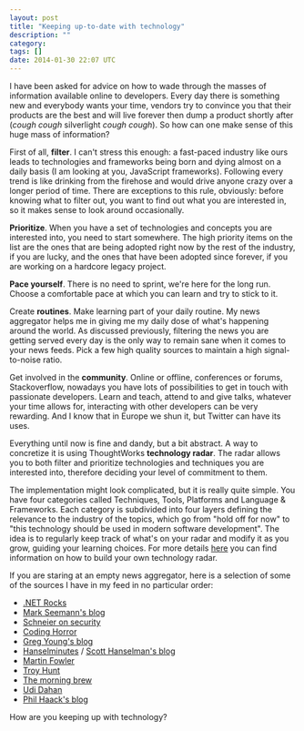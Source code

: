 ```yaml
---
layout: post
title: "Keeping up-to-date with technology"
description: ""
category:
tags: []
date: 2014-01-30 22:07 UTC
---
```



I have been asked for advice on how to wade through the masses of information available online to developers. Every day there is something new and everybody wants your time, vendors try to convince you that their products are the best and will live forever then dump a product shortly after (*cough cough* silverlight *cough cough*). So how can one make sense of this huge mass of information?

First of all, **filter**. I can't stress this enough: a fast-paced industry like ours leads to technologies and frameworks being born and dying almost on a daily basis (I am looking at you, JavaScript frameworks). Following every trend is like drinking from the firehose and would drive anyone crazy over a longer period of time. There are exceptions to this rule, obviously: before knowing what to filter out, you want to find out what you are interested in, so it makes sense to look around occasionally.

**Prioritize**. When you have a set of technologies and concepts you are interested into, you need to start somewhere. The high priority items on the list are the ones that are being adopted right now by the rest of the industry, if you are lucky, and the ones that have been adopted since forever, if you are working on a hardcore legacy project.

**Pace yourself**. There is no need to sprint, we're here for the long run. Choose a comfortable pace at which you can learn and try to stick to it.

Create **routines**. Make learning part of your daily routine. My news aggregator helps me in giving me my daily dose of what's happening around the world. As discussed previously, filtering the news you are getting served every day is the only way to remain sane when it comes to your news feeds. Pick a few high quality sources to maintain a high signal-to-noise ratio.

Get involved in the **community**. Online or offline, conferences or forums, Stackoverflow, nowadays you have lots of possibilities to get in touch with passionate developers. Learn and teach, attend to and give talks, whatever your time allows for, interacting with other developers can be very rewarding. And I know that in Europe we shun it, but Twitter can have its uses.

Everything until now is fine and dandy, but a bit abstract. A way to concretize it is using ThoughtWorks **technology radar**. The radar allows you to both filter and prioritize technologies and techniques you are interested into, therefore deciding your level of commitment to them.

The implementation might look complicated, but it is really quite simple. You have four categories called Techniques, Tools, Platforms and Language & Frameworks. Each category is subdivided into four layers defining the relevance to the industry of the topics, which go from "hold off for now" to "this technology should be used in modern software development". The idea is to regularly keep track of what's on your radar and modify it as you grow, guiding your learning choices. For more details [here](http://nealford.com/memeagora/2013/05/28/build_your_own_technology_radar.html) you can find information on how to build your own technology radar.

If you are staring at an empty news aggregator, here is a selection of some of the sources I have in my feed in no particular order:

- [.NET Rocks](http://www.dotnetrocks.com/)
- [Mark Seemann's blog](http://blog.ploeh.dk/)
- [Schneier on security](https://www.schneier.com/blog/)
- [Coding Horror](http://www.codinghorror.com/blog/)
- [Greg Young's blog](http://codebetter.com/gregyoung)
- [Hanselminutes](http://www.hanselminutes.com/) / [Scott Hanselman's blog](http://www.hanselman.com/blog/)
- [Martin Fowler](http://martinfowler.com/)
- [Troy Hunt](http://www.troyhunt.com/)
- [The morning brew](http://blog.cwa.me.uk/)
- [Udi Dahan](http://www.udidahan.com/)
- [Phil Haack's blog](http://haacked.com/)

How are you keeping up with technology?
